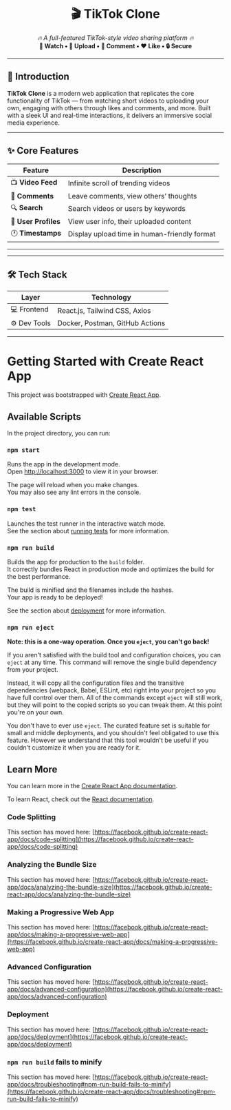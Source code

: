 <h1 align="center">🎬 TikTok Clone</h1>

<p align="center">
  <em>🔥 A full-featured TikTok-style video sharing platform 🔥</em><br>
  <strong>📱 Watch • 🎥 Upload • 💬 Comment • ❤️ Like • 🔒 Secure</strong>
</p>

---

## 🚀 Introduction

**TikTok Clone** is a modern web application that replicates the core functionality of TikTok — from watching short videos to uploading your own, engaging with others through likes and comments, and more. Built with a sleek UI and real-time interactions, it delivers an immersive social media experience.

---

## ✨ Core Features

| Feature              | Description                                  |
| -------------------- | -------------------------------------------- |
| 📺 **Video Feed**    | Infinite scroll of trending videos           |
| 💬 **Comments**      | Leave comments, view others’ thoughts        |
| 🔍 **Search**        | Search videos or users by keywords           |
| 👤 **User Profiles** | View user info, their uploaded content       |
| 🕐 **Timestamps**    | Display upload time in human-friendly format |

---

---

## 🛠️ Tech Stack

| Layer        | Technology                      |
| ------------ | ------------------------------- |
| 💻 Frontend  | React.js, Tailwind CSS, Axios   |
| ⚙️ Dev Tools | Docker, Postman, GitHub Actions |

---

# Getting Started with Create React App

This project was bootstrapped with [Create React App](https://github.com/facebook/create-react-app).

## Available Scripts

In the project directory, you can run:

### `npm start`

Runs the app in the development mode.\
Open [http://localhost:3000](http://localhost:3000) to view it in your browser.

The page will reload when you make changes.\
You may also see any lint errors in the console.

### `npm test`

Launches the test runner in the interactive watch mode.\
See the section about [running tests](https://facebook.github.io/create-react-app/docs/running-tests) for more information.

### `npm run build`

Builds the app for production to the `build` folder.\
It correctly bundles React in production mode and optimizes the build for the best performance.

The build is minified and the filenames include the hashes.\
Your app is ready to be deployed!

See the section about [deployment](https://facebook.github.io/create-react-app/docs/deployment) for more information.

### `npm run eject`

**Note: this is a one-way operation. Once you `eject`, you can't go back!**

If you aren't satisfied with the build tool and configuration choices, you can `eject` at any time. This command will remove the single build dependency from your project.

Instead, it will copy all the configuration files and the transitive dependencies (webpack, Babel, ESLint, etc) right into your project so you have full control over them. All of the commands except `eject` will still work, but they will point to the copied scripts so you can tweak them. At this point you're on your own.

You don't have to ever use `eject`. The curated feature set is suitable for small and middle deployments, and you shouldn't feel obligated to use this feature. However we understand that this tool wouldn't be useful if you couldn't customize it when you are ready for it.

## Learn More

You can learn more in the [Create React App documentation](https://facebook.github.io/create-react-app/docs/getting-started).

To learn React, check out the [React documentation](https://reactjs.org/).

### Code Splitting

This section has moved here: [https://facebook.github.io/create-react-app/docs/code-splitting](https://facebook.github.io/create-react-app/docs/code-splitting)

### Analyzing the Bundle Size

This section has moved here: [https://facebook.github.io/create-react-app/docs/analyzing-the-bundle-size](https://facebook.github.io/create-react-app/docs/analyzing-the-bundle-size)

### Making a Progressive Web App

This section has moved here: [https://facebook.github.io/create-react-app/docs/making-a-progressive-web-app](https://facebook.github.io/create-react-app/docs/making-a-progressive-web-app)

### Advanced Configuration

This section has moved here: [https://facebook.github.io/create-react-app/docs/advanced-configuration](https://facebook.github.io/create-react-app/docs/advanced-configuration)

### Deployment

This section has moved here: [https://facebook.github.io/create-react-app/docs/deployment](https://facebook.github.io/create-react-app/docs/deployment)

### `npm run build` fails to minify

This section has moved here: [https://facebook.github.io/create-react-app/docs/troubleshooting#npm-run-build-fails-to-minify](https://facebook.github.io/create-react-app/docs/troubleshooting#npm-run-build-fails-to-minify)
